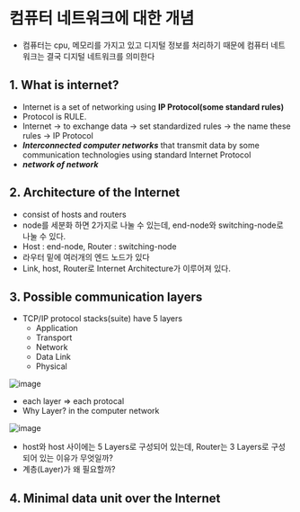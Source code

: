 # 컴퓨터 네트워크에 대한 개념
* 컴퓨터는 cpu, 메모리를 가지고 있고 디지털 정보를 처리하기 때문에 컴퓨터 네트워크는 결국 디지털 네트워크를 의미한다

## 1. What is internet?
* Internet is a set of networking using **IP Protocol(some standard rules)**
* Protocol is RULE.
* Internet -> to exchange data -> set standardized rules -> the name these rules -> IP Protocol
* ***Interconnected computer networks*** that transmit data by some communication technologies using standard Internet Protocol
* ***network of network***

## 2. Architecture of the Internet
* consist of hosts and routers
* node를 세분화 하면 2가지로 나눌 수 있는데, end-node와 switching-node로 나눌 수 있다. 
* Host : end-node, Router : switching-node
* 라우터 밑에 여러개의 엔드 노드가 있다
* Link, host, Router로 Internet Architecture가 이루어져 있다.


## 3. Possible communication layers
* TCP/IP protocol stacks(suite) have 5 layers
  * Application
  * Transport
  * Network
  * Data Link
  * Physical


![image](https://user-images.githubusercontent.com/68818952/132167524-97b2127d-5cb7-49c5-bff7-3bd10f35d5df.png)
* each layer => each protocal
* Why Layer? in the computer network


![image](https://user-images.githubusercontent.com/68818952/132171071-07c4c2d0-cee9-41cd-ae52-dbd786442ba8.png)

* host와 host 사이에는 5 Layers로 구성되어 있는데, Router는 3 Layers로 구성되어 있는 이유가 무엇일까?
* 계층(Layer)가 왜 필요할까?


## 4. Minimal data unit over the Internet
